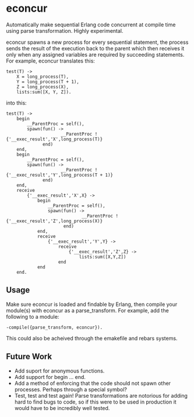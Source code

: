 econcur
=======

Automatically make sequential Erlang code concurrent at compile time using parse transformation. Highly experimental.

econcur spawns a new process for every sequential statement, the process sends the result of the execution back to the parent which then receives it only when any assigned variables are required by succeeding statements. For example, econcur translates this:
```
test(T) ->
	X = long_process(T),
	Y = long_process(T + 1),
	Z = long_process(X),
	lists:sum([X, Y, Z]).
```
into this:
```
test(T) ->
    begin
        __ParentProc = self(),
        spawn(fun() ->
                     __ParentProc ! {'__exec_result','X',long_process(T)}
              end)
    end,
    begin
        __ParentProc = self(),
        spawn(fun() ->
                     __ParentProc ! {'__exec_result','Y',long_process(T + 1)}
              end)
    end,
    receive
        {'__exec_result','X',X} ->
            begin
                __ParentProc = self(),
                spawn(fun() ->
                             __ParentProc ! {'__exec_result','Z',long_process(X)}
                      end)
            end,
            receive
                {'__exec_result','Y',Y} ->
                    receive
                        {'__exec_result','Z',Z} ->
                            lists:sum([X,Y,Z])
                    end
            end
    end.
```

## Usage ##

Make sure econcur is loaded and findable by Erlang, then compile your module(s) with econcur as a parse_transform. For example, add the following to a module:

```
-compile({parse_transform, econcur}).
```
This could also be acheived through the emakefile and rebars systems.

## Future Work ##

* Add suport for anonymous functions.
* Add support for begin ... end.
* Add a method of enforcing that the code should not spawn other processes. Perhaps through a special symbol?
* Test, test and test again! Parse transformations are notorious for adding hard to find bugs to code, so if this were to be used in production it would have to be incredibly well tested.
